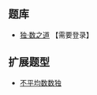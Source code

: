## 题库
- [独·数之道](http://www.sudokufans.org.cn/lx/game.index.php?type=avg) 【需要登录】

## 扩展题型
- [不平均数数独](../无标类/不平均数数独.md)